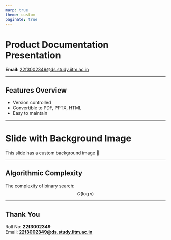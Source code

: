 ```yaml
---
marp: true
theme: custom
paginate: true
---
```


# Product Documentation Presentation  
**Email:** 22f3002349@ds.study.iitm.ac.in  

---

## Features Overview
- Version controlled
- Convertible to PDF, PPTX, HTML
- Easy to maintain

---

<!-- _backgroundImage: url('https://marp.app/assets/hero-background.jpg') -->
# Slide with Background Image  
This slide has a custom background image 🎨  

---

## Algorithmic Complexity  
The complexity of binary search:  
$$ O(\log n) $$  

---

## Thank You  
Roll No: **22f3002349**  
Email: **22f3002349@ds.study.iitm.ac.in**
